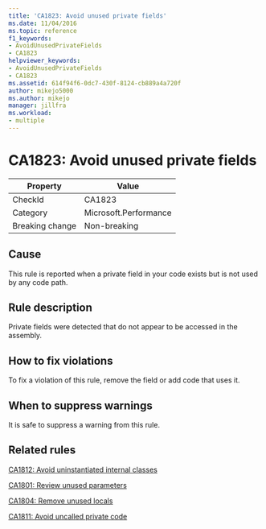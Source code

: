 ```yaml
---
title: 'CA1823: Avoid unused private fields'
ms.date: 11/04/2016
ms.topic: reference
f1_keywords:
- AvoidUnusedPrivateFields
- CA1823
helpviewer_keywords:
- AvoidUnusedPrivateFields
- CA1823
ms.assetid: 614f94f6-0dc7-430f-8124-cb889a4a720f
author: mikejo5000
ms.author: mikejo
manager: jillfra
ms.workload:
- multiple
---
```

# CA1823: Avoid unused private fields

|Property|Value|
|-|-|
|CheckId|CA1823|
|Category|Microsoft.Performance|
|Breaking change|Non-breaking|

## Cause
This rule is reported when a private field in your code exists but is not used by any code path.

## Rule description
Private fields were detected that do not appear to be accessed in the assembly.

## How to fix violations
To fix a violation of this rule, remove the field or add code that uses it.

## When to suppress warnings
It is safe to suppress a warning from this rule.

## Related rules
[CA1812: Avoid uninstantiated internal classes](../code-quality/ca1812.md)

[CA1801: Review unused parameters](../code-quality/ca1801.md)

[CA1804: Remove unused locals](../code-quality/ca1804.md)

[CA1811: Avoid uncalled private code](../code-quality/ca1811.md)
